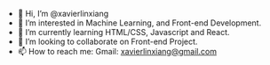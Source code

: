 - 👋 Hi, I’m @xavierlinxiang
- 👀 I’m interested in Machine Learning, and Front-end Development.
- 🌱 I’m currently learning HTML/CSS, Javascript and React.
- 💞️ I’m looking to collaborate on Front-end Project.
- 📫 How to reach me: 
Gmail: xavierlinxiang@gmail.com
<!---
xavierlinxiang/xavierlinxiang is a ✨ special ✨ repository because its `README.md` (this file) appears on your GitHub profile.
You can click the Preview link to take a look at your changes.
--->

